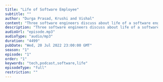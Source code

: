 ```yaml
---
title: "Life of Software Employee"
subtitle: ""
author: "Durga Prasad, Krushi and Vishal"
content: "Three software engineers discuss about life of a software engineer and explain few things for non software guys."
description: "Three software engineers discuss about life of a software engineer and explain few things for non software guys."
audioUrl: "episode.mp3"
audioType: "audio/mp3"
duration: "4499"
pubDate: "Wed, 20 Jul 2022 23:00:00 GMT"
season: "1"
episode: "1"
order: "1"
keywords: "tech,podcast,software,life"
episodeType: "full"
restriction: ""
---
```

